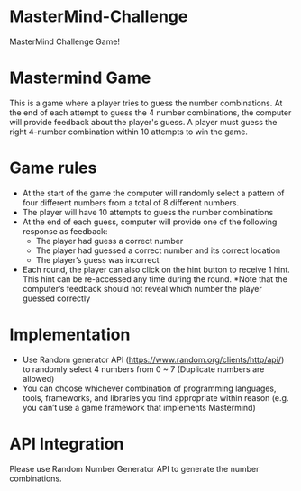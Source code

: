 # MasterMind-Challenge
MasterMind Challenge Game!

# Mastermind Game
This is a game where a player tries to guess the number combinations. At the end of each attempt to guess the 4 number combinations, the computer will provide feedback about the player's guess. A player must guess the right 4-number combination within 10 attempts to win the game.

# Game rules
- At the start of the game the computer will randomly select a pattern of four different numbers from a total of 8 different numbers.
- The player will have 10 attempts to guess the number combinations
- At the end of each guess, computer will provide one of the following response
as feedback:
  - The player had guess a correct number
  - The player had guessed a correct number and its correct location
  - The player’s guess was incorrect
- Each round, the player can also click on the hint button to receive 1 hint. This hint can be re-accessed any time during the round.
*Note that the computer’s feedback should not reveal which number the player guessed correctly 

# Implementation
- Use Random generator API (https://www.random.org/clients/http/api/) to randomly select 4 numbers from 0 ~ 7 (Duplicate numbers are allowed)
- You can choose whichever combination of programming languages, tools, frameworks, and libraries you find appropriate within reason (e.g. you can’t use a game framework that implements Mastermind)

# API Integration
Please use Random Number Generator API to generate the number combinations.

